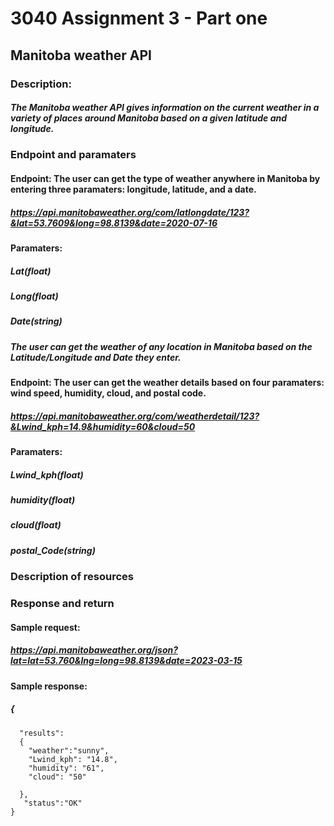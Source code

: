 # 3040 Assignment 3 - Part one
## Manitoba weather API
### Description: 
##### The Manitoba weather API gives information on the current weather in a variety of places around Manitoba based on a given latitude and longitude. 

### Endpoint and paramaters
#### Endpoint: The user can get the type of weather anywhere in Manitoba by entering three paramaters: longitude, latitude, and a date.
##### https://api.manitobaweather.org/com/latlongdate/123?&lat=53.7609&long=98.8139&date=2020-07-16
#### Paramaters: 
##### Lat(float)
##### Long(float)
##### Date(string)

##### The user can get the weather of any location in Manitoba based on the Latitude/Longitude and Date they enter.

#### Endpoint: The user can get the weather details based on four paramaters: wind speed, humidity, cloud, and postal code. 
##### https://api.manitobaweather.org/com/weatherdetail/123?&Lwind_kph=14.9&humidity=60&cloud=50
#### Paramaters: 
##### Lwind_kph(float)
##### humidity(float)
##### cloud(float)
##### postal_Code(string)

### Description of resources 

### Response and return
#### Sample request:
##### https://api.manitobaweather.org/json?lat=lat=53.760&lng=long=98.8139&date=2023-03-15
#### Sample response:
##### {
      "results":
      {
        "weather":"sunny",
        "Lwind_kph": "14.8",
        "humidity": "61",
        "cloud": "50"
     
      },
       "status":"OK"
    }
